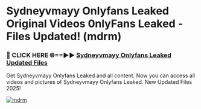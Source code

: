 # Sydneyvmayy Onlyfans Leaked Original Videos 0nlyFans Leaked - Files Updated! (mdrm)

<h3>🔴 CLICK HERE 🌐==►► <a href="https://tinyurl.com/x26r9saj" rel="nofollow">Sydneyvmayy Onlyfans Leaked Updated Files</a></h3>

Get Sydneyvmayy Onlyfans Leaked and all content. Now you can access all videos and pictures of Sydneyvmayy Onlyfans Leaked. New Updated Files 2025!

[![mdrm](https://i.imgur.com/LkgZPqh.gif)](https://tinyurl.com/x26r9saj)
